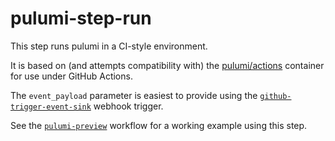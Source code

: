 # pulumi-step-run

This step runs pulumi in a CI-style environment.

It is based on (and attempts compatibility with) the [pulumi/actions](https://www.pulumi.com/docs/guides/continuous-delivery/github-actions/) container for use under GitHub Actions.

The `event_payload` parameter is easiest to provide using the [`github-trigger-event-sink`](https://github.com/relay-integrations/relay-github/tree/master/triggers/github-trigger-event-sink) webhook trigger.

See the [`pulumi-preview`](../../workflows/pulumi-preview) workflow for a working example using this step.
